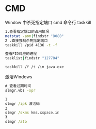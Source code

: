 # CMD

Window 中杀死指定端口 cmd 命令行 taskkill

```bash
1.查看指定端口的占用情况
netstat -aon|findstr "8080"
2 .直接强制杀死指定端口
taskkill /pid 4136 -t -f

查看PID对应的进程
tasklist|findstr "127704"

taskkill /f /t /im java.exe
```

激活Windows

```cmd
# 查看过期时间
slmgr.vbs -xpr

1
slmgr /ipk 激活码
2
slmgr /skms kms.xspace.in
3
slmgr /ato
```

